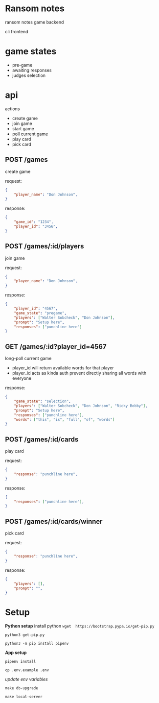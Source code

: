 # Ransom notes
ransom notes game backend

cli frontend

# game states
- pre-game
- awaiting responses
- judges selection
# api

actions
- create game
- join game
- start game
- poll current game
- play card
- pick card

## POST /games
create game

request:
```json
{
    "player_name": "Don Johnson",
}
```

response:
```json
{
    "game_id": "1234",
    "player_id": "3456",
}
```
## POST /games/:id/players
join game

request:
```json
{
    "player_name": "Don Johnson",
}
```
response:
```json
{
    "player_id": "4567",
    "game_state": "pregame",
    "players": ["Walter Sobcheck", "Don Johnson"],
    "prompt": "Setup here",
    "responses": ["punchline here"]
}
```

## GET /games/:id?player_id=4567
long-poll current game
- player_id will return available words for that player
- player_id acts as kinda auth prevent directly sharing all words with everyone


response:
```json
{
    "game_state": "selection",
    "players": ["Walter Sobcheck", "Don Johnson", "Ricky Bobby"],
    "prompt": "Setup here",
    "responses": ["punchline here"],
    "words": ["this", "is", "full", "of", "words"]
}
```

## POST /games/:id/cards
play card

request:
```json
{
    "response": "punchline here",
}
```
response:
```json
{
    "responses": ["punchline here"],
}
```
## POST /games/:id/cards/winner
pick card

request:
```json
{
    "response": "punchline here",
}
```
response:
```json
{
    "players": [],
    "prompt": "",
}
```

# Setup
**Python setup**
install python
`wget  https://bootstrap.pypa.io/get-pip.py`

`python3 get-pip.py`

`python3 -m pip install pipenv`

**App setup**

`pipenv install`

`cp .env.example .env`

*update env variables*

`make db-upgrade`

`make local-server`